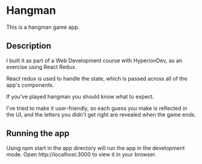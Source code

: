 # Hangman

This is a hangman game app.

## Description

I built it as part of a Web Development course with HyperionDev, as an exercise using React Redux.

React redux is used to handle the state, which is passed across all of the app's components.

If you've played hangman you should know what to expect.

I've tried to make it user-friendly, so each guess you make is reflected in the UI, and the letters you didn't get right are revealed when the game ends.

## Running the app

Using npm start in the app directory will run the app in the development mode.
Open http://localhost:3000 to view it in your browser.